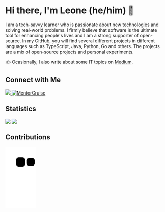 # Hi there, I'm Leone (he/him) 👋

I am a tech-savvy learner who is passionate about new technologies and solving real-world problems. I firmly believe that software is the ultimate tool for enhancing people's lives and I am a strong supporter of open-source. In my GitHub, you will find several different projects in different languages such as TypeScript, Java, Python, Go and others. The projects are a mix of open-source projects and personal experiments.

✍️ Ocasionally, I also write about some IT topics on [Medium](http://leoneperdigao.medium.com).

## Connect with Me

<p>
  <a href="https://www.linkedin.com/in/leoneperdigao/" target="_blank">
    <img src="https://img.shields.io/badge/-LinkedIn-%230077B5?style=for-the-badge&logo=linkedin&logoColor=white" width="auto" height="50px">
  </a>
  <a href="https://mentorcruise.com/mentor/leoneperdigao/" target="_blank"> 
    <img src="https://cdn.mentorcruise.com/img/banner/fire-sm.svg" width="auto" height="50px" alt="MentorCruise"> 
  </a>
</p>

## Statistics

<p float="center">
<img src="https://github-readme-stats.vercel.app/api?username=leoneperdigao&show_icons=true&theme=dark" width="50%" align="top" height="auto"/>

  <img src="https://github-readme-stats.vercel.app/api/top-langs/?username=leoneperdigao&show_icons=true&theme=dark&layout=donut" width="50%" height="auto" align="top" /> 
</p>


## Contributions

![Snake animation](https://github.com/leoneperdigao/leoneperdigao/blob/output/github-contribution-grid-snake.svg)
<!--
**leoneperdigao/leoneperdigao** is a ✨ _special_ ✨ repository because its `README.md` (this file) appears on your GitHub profile.

Here are some ideas to get you started:

- 🔭 I’m currently working on ...
- 🌱 I’m currently learning ...
- 👯 I’m looking to collaborate on ...
- 🤔 I’m looking for help with ...
- 💬 Ask me about ...
- 📫 How to reach me: ...
- 😄 Pronouns: ...
- ⚡ Fun fact: ...
-->
